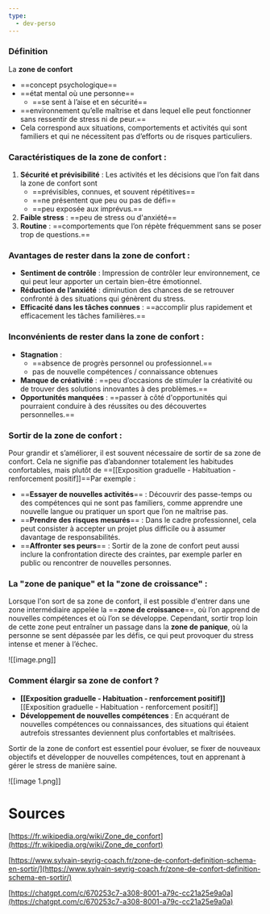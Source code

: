 ```yaml
---
type:
  - dev-perso
---
```

### Définition

La **zone de confort**

- ==concept psychologique==
- ==état mental où une personne==
    - ==se sent à l’aise et en sécurité==
- ==environnement qu’elle maîtrise et dans lequel elle peut fonctionner sans ressentir de stress ni de peur.==
- Cela correspond aux situations, comportements et activités qui sont familiers et qui ne nécessitent pas d’efforts ou de risques particuliers.

### Caractéristiques de la zone de confort :

1. **Sécurité et prévisibilité** : Les activités et les décisions que l’on fait dans la zone de confort sont
    - ==prévisibles, connues, et souvent répétitives==
    - ==ne présentent que peu ou pas de défi==
    - ==peu exposée aux imprévus.==
2. **Faible stress** : ==peu de stress ou d'anxiété==
3. **Routine** : ==comportements que l’on répète fréquemment sans se poser trop de questions.==

### Avantages de rester dans la zone de confort :

- **Sentiment de contrôle** : Impression de contrôler leur environnement, ce qui peut leur apporter un certain bien-être émotionnel.
- **Réduction de l’anxiété** : diminution des chances de se retrouver confronté à des situations qui génèrent du stress.
- **Efficacité dans les tâches connues** : ==accomplir plus rapidement et efficacement les tâches familières.==

### Inconvénients de rester dans la zone de confort :

- **Stagnation** :
    - ==absence de progrès personnel ou professionnel.==
    - pas de nouvelle compétences / connaissance obtenues
- **Manque de créativité** : ==peu d’occasions de stimuler la créativité ou de trouver des solutions innovantes à des problèmes.==
- **Opportunités manquées** : ==passer à côté d'opportunités qui pourraient conduire à des réussites ou des découvertes personnelles.==

### Sortir de la zone de confort :

Pour grandir et s’améliorer, il est souvent nécessaire de sortir de sa zone de confort. Cela ne signifie pas d’abandonner totalement les habitudes confortables, mais plutôt de ==[[Exposition graduelle - Habituation - renforcement positif]]==Par exemple :

- ==**Essayer de nouvelles activités**== : Découvrir des passe-temps ou des compétences qui ne sont pas familiers, comme apprendre une nouvelle langue ou pratiquer un sport que l’on ne maîtrise pas.
- ==**Prendre des risques mesurés**== : Dans le cadre professionnel, cela peut consister à accepter un projet plus difficile ou à assumer davantage de responsabilités.
- ==**Affronter ses peurs**== : Sortir de la zone de confort peut aussi inclure la confrontation directe des craintes, par exemple parler en public ou rencontrer de nouvelles personnes.

### La "zone de panique" et la "zone de croissance" :

Lorsque l'on sort de sa zone de confort, il est possible d'entrer dans une zone intermédiaire appelée la ==**zone de croissance**==, où l’on apprend de nouvelles compétences et où l’on se développe. Cependant, sortir trop loin de cette zone peut entraîner un passage dans la **zone de panique**, où la personne se sent dépassée par les défis, ce qui peut provoquer du stress intense et mener à l’échec.

![[image.png]]

### Comment élargir sa zone de confort ?

- **[[Exposition graduelle - Habituation - renforcement positif]]**[[Exposition graduelle - Habituation - renforcement positif]]
- **Développement de nouvelles compétences** : En acquérant de nouvelles compétences ou connaissances, des situations qui étaient autrefois stressantes deviennent plus confortables et maîtrisées.

Sortir de la zone de confort est essentiel pour évoluer, se fixer de nouveaux objectifs et développer de nouvelles compétences, tout en apprenant à gérer le stress de manière saine.

![[image 1.png]]

# Sources

[https://fr.wikipedia.org/wiki/Zone_de_confort](https://fr.wikipedia.org/wiki/Zone_de_confort)

[https://www.sylvain-seyrig-coach.fr/zone-de-confort-definition-schema-en-sortir/](https://www.sylvain-seyrig-coach.fr/zone-de-confort-definition-schema-en-sortir/)

[https://chatgpt.com/c/670253c7-a308-8001-a79c-cc21a25e9a0a](https://chatgpt.com/c/670253c7-a308-8001-a79c-cc21a25e9a0a)